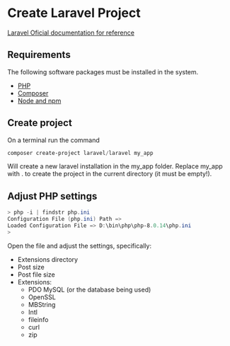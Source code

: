 # Create Laravel Project

[Laravel Oficial documentation for reference](https://laravel.com/docs/11.x#creating-a-laravel-project)

## Requirements

The following software packages must be installed in the system.

- [PHP](https://php.net/)
- [Composer](https://getcomposer.org/)
- [Node and npm](https://nodejs.org/)

## Create project

On a terminal run the command

```powershell
composer create-project laravel/laravel my_app
```

Will create a new laravel installation in the my_app folder. Replace my_app with . to create the project in the
current directory (it must be empty!).

## Adjust PHP settings

```powershell
> php -i | findstr php.ini
Configuration File (php.ini) Path =>  
Loaded Configuration File => D:\bin\php\php-8.0.14\php.ini
>
```
Open the file and adjust the settings, specifically:

- Extensions directory
- Post size
- Post file size
- Extensions:
  - PDO MySQL (or the database being used)
  - OpenSSL
  - MBString
  - Intl
  - fileinfo
  - curl
  - zip
